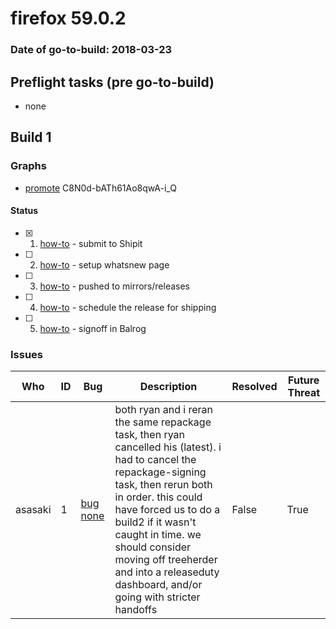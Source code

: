 # firefox 59.0.2

### Date of go-to-build: 2018-03-23

## Preflight tasks (pre go-to-build)
- none

## Build 1  

### Graphs
* [promote](https://tools.taskcluster.net/push-inspector/#/C8N0d-bATh61Ao8qwA-i_Q) C8N0d-bATh61Ao8qwA-i_Q


#### Status
- [x] 1.  [how-to](https://wiki.mozilla.org/Release:Release_Automation_on_Mercurial:Starting_a_Release#Submit_to_Ship_It)  - submit to Shipit
- [ ] 2.  [how-to](https://github.com/mozilla-releng/releasewarrior-2.0/blob/master/docs/release-promotion/desktop/howto-rc.md)  - setup whatsnew page
- [ ] 3.  [how-to](https://github.com/mozilla-releng/releasewarrior-2.0/blob/master/docs/release-promotion/desktop/howto.md#push-artifacts-to-releases-directory)  - pushed to mirrors/releases
- [ ] 4.  [how-to](https://github.com/mozilla-releng/releasewarrior-2.0/blob/master/docs/release-promotion/desktop/howto.md#ship-the-release)  - schedule the release for shipping
- [ ] 5.  [how-to](https://github.com/mozilla-releng/releasewarrior-2.0/blob/master/docs/release-promotion/desktop/howto.md#obtain-sign-offs-for-changes)  - signoff in Balrog

### Issues
| Who                 | ID               | Bug                                                                 | Description                | Resolved                | Future Threat                |
| ------------------- | ---------------- | ------------------------------------------------------------------- | -------------------------- | ----------------------- | ---------------------------- |
| asasaki  | 1 | [bug none](https://bugzil.la/none)        | both ryan and i reran the same repackage task, then ryan cancelled his (latest). i had to cancel the repackage-signing task, then rerun both in order. this could have forced us to do a build2 if it wasn't caught in time. we should consider moving off treeherder and into a releaseduty dashboard, and/or going with stricter handoffs | False | True |


